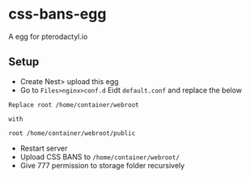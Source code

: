 # css-bans-egg
A egg for pterodactyl.io

## Setup
- Create Nest> upload this egg
- Go to ```Files>nginx>conf.d``` Eidt ```default.conf``` and replace the below
```
Replace root /home/container/webroot

with

root /home/container/webroot/public
```
- Restart server
- Upload CSS BANS to ```/home/container/webroot/``` 
- Give 777 permission to storage folder recursively

